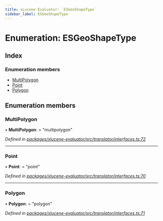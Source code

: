 ```yaml
---
title: xLucene Evaluator: `ESGeoShapeType`
sidebar_label: ESGeoShapeType
---
```


# Enumeration: ESGeoShapeType

## Index

### Enumeration members

* [MultiPolygon](esgeoshapetype.md#multipolygon)
* [Point](esgeoshapetype.md#point)
* [Polygon](esgeoshapetype.md#polygon)

## Enumeration members

###  MultiPolygon

• **MultiPolygon**: = "multipolygon"

*Defined in [packages/xlucene-evaluator/src/translator/interfaces.ts:72](https://github.com/terascope/teraslice/blob/78714a985/packages/xlucene-evaluator/src/translator/interfaces.ts#L72)*

___

###  Point

• **Point**: = "point"

*Defined in [packages/xlucene-evaluator/src/translator/interfaces.ts:70](https://github.com/terascope/teraslice/blob/78714a985/packages/xlucene-evaluator/src/translator/interfaces.ts#L70)*

___

###  Polygon

• **Polygon**: = "polygon"

*Defined in [packages/xlucene-evaluator/src/translator/interfaces.ts:71](https://github.com/terascope/teraslice/blob/78714a985/packages/xlucene-evaluator/src/translator/interfaces.ts#L71)*
